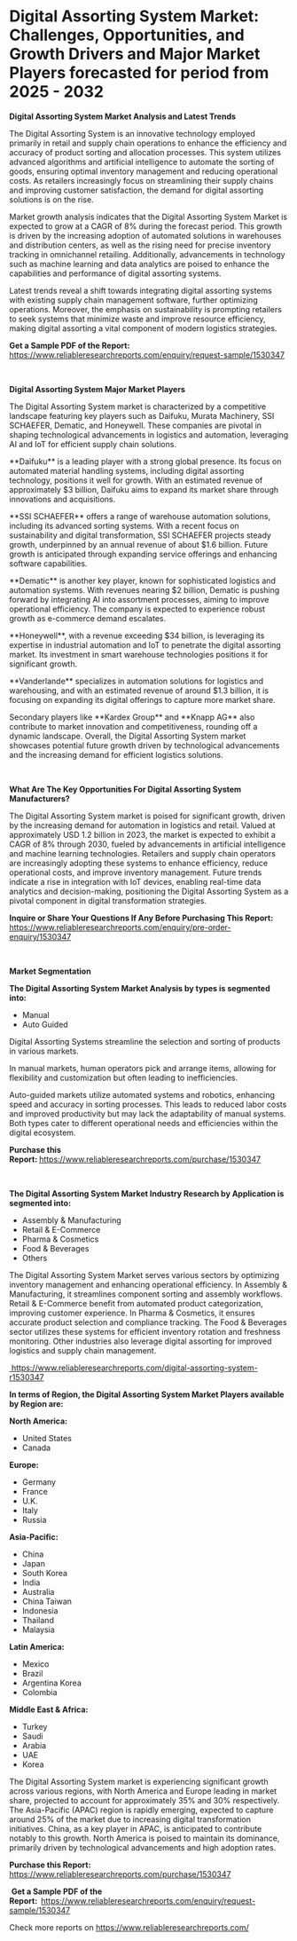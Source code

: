 <p><h1>Digital Assorting System Market: Challenges, Opportunities, and Growth Drivers and Major Market Players forecasted for period from 2025 - 2032</h1></p><p><strong>Digital Assorting System Market Analysis and Latest Trends</strong></p>
<p><p>The Digital Assorting System is an innovative technology employed primarily in retail and supply chain operations to enhance the efficiency and accuracy of product sorting and allocation processes. This system utilizes advanced algorithms and artificial intelligence to automate the sorting of goods, ensuring optimal inventory management and reducing operational costs. As retailers increasingly focus on streamlining their supply chains and improving customer satisfaction, the demand for digital assorting solutions is on the rise.</p><p>Market growth analysis indicates that the Digital Assorting System Market is expected to grow at a CAGR of 8% during the forecast period. This growth is driven by the increasing adoption of automated solutions in warehouses and distribution centers, as well as the rising need for precise inventory tracking in omnichannel retailing. Additionally, advancements in technology such as machine learning and data analytics are poised to enhance the capabilities and performance of digital assorting systems. </p><p>Latest trends reveal a shift towards integrating digital assorting systems with existing supply chain management software, further optimizing operations. Moreover, the emphasis on sustainability is prompting retailers to seek systems that minimize waste and improve resource efficiency, making digital assorting a vital component of modern logistics strategies.</p></p>
<p><strong>Get a Sample PDF of the Report:&nbsp;</strong> <a href="https://www.reliableresearchreports.com/enquiry/request-sample/1530347?utm_campaign=2030&utm_medium=2&utm_source=Github&utm_content=ia&utm_term=09042025&utm_id=digital-assorting-system">https://www.reliableresearchreports.com/enquiry/request-sample/1530347</a></p>
<p>&nbsp;</p>
<p><strong>Digital Assorting System Major Market Players</strong></p>
<p><p>The Digital Assorting System market is characterized by a competitive landscape featuring key players such as Daifuku, Murata Machinery, SSI SCHAEFER, Dematic, and Honeywell. These companies are pivotal in shaping technological advancements in logistics and automation, leveraging AI and IoT for efficient supply chain solutions.</p><p>**Daifuku** is a leading player with a strong global presence. Its focus on automated material handling systems, including digital assorting technology, positions it well for growth. With an estimated revenue of approximately $3 billion, Daifuku aims to expand its market share through innovations and acquisitions.</p><p>**SSI SCHAEFER** offers a range of warehouse automation solutions, including its advanced sorting systems. With a recent focus on sustainability and digital transformation, SSI SCHAEFER projects steady growth, underpinned by an annual revenue of about $1.6 billion. Future growth is anticipated through expanding service offerings and enhancing software capabilities.</p><p>**Dematic** is another key player, known for sophisticated logistics and automation systems. With revenues nearing $2 billion, Dematic is pushing forward by integrating AI into assortment processes, aiming to improve operational efficiency. The company is expected to experience robust growth as e-commerce demand escalates.</p><p>**Honeywell**, with a revenue exceeding $34 billion, is leveraging its expertise in industrial automation and IoT to penetrate the digital assorting market. Its investment in smart warehouse technologies positions it for significant growth.</p><p>**Vanderlande** specializes in automation solutions for logistics and warehousing, and with an estimated revenue of around $1.3 billion, it is focusing on expanding its digital offerings to capture more market share.</p><p>Secondary players like **Kardex Group** and **Knapp AG** also contribute to market innovation and competitiveness, rounding off a dynamic landscape. Overall, the Digital Assorting System market showcases potential future growth driven by technological advancements and the increasing demand for efficient logistics solutions.</p></p>
<p>&nbsp;</p>
<p><strong>What Are The Key Opportunities For Digital Assorting System Manufacturers?</strong></p>
<p><p>The Digital Assorting System market is poised for significant growth, driven by the increasing demand for automation in logistics and retail. Valued at approximately USD 1.2 billion in 2023, the market is expected to exhibit a CAGR of 8% through 2030, fueled by advancements in artificial intelligence and machine learning technologies. Retailers and supply chain operators are increasingly adopting these systems to enhance efficiency, reduce operational costs, and improve inventory management. Future trends indicate a rise in integration with IoT devices, enabling real-time data analytics and decision-making, positioning the Digital Assorting System as a pivotal component in digital transformation strategies.</p></p>
<p><strong>Inquire or Share Your Questions If Any Before Purchasing This Report:</strong> <a href="https://www.reliableresearchreports.com/enquiry/pre-order-enquiry/1530347?utm_campaign=2030&utm_medium=2&utm_source=Github&utm_content=ia&utm_term=09042025&utm_id=digital-assorting-system">https://www.reliableresearchreports.com/enquiry/pre-order-enquiry/1530347</a></p>
<p>&nbsp;</p>
<p><strong>Market Segmentation</strong></p>
<p><strong>The Digital Assorting System Market Analysis by types is segmented into:</strong></p>
<p><ul><li>Manual</li><li>Auto Guided</li></ul></p>
<p><p>Digital Assorting Systems streamline the selection and sorting of products in various markets. </p><p>In manual markets, human operators pick and arrange items, allowing for flexibility and customization but often leading to inefficiencies. </p><p>Auto-guided markets utilize automated systems and robotics, enhancing speed and accuracy in sorting processes. This leads to reduced labor costs and improved productivity but may lack the adaptability of manual systems. Both types cater to different operational needs and efficiencies within the digital ecosystem.</p></p>
<p><strong>Purchase this Report:&nbsp;</strong><a href="https://www.reliableresearchreports.com/purchase/1530347?utm_campaign=2030&utm_medium=2&utm_source=Github&utm_content=ia&utm_term=09042025&utm_id=digital-assorting-system">https://www.reliableresearchreports.com/purchase/1530347</a></p>
<p>&nbsp;</p>
<p><strong>The Digital Assorting System Market Industry Research by Application is segmented into:</strong></p>
<p><ul><li>Assembly & Manufacturing</li><li>Retail & E-Commerce</li><li>Pharma & Cosmetics</li><li>Food & Beverages</li><li>Others</li></ul></p>
<p><p>The Digital Assorting System Market serves various sectors by optimizing inventory management and enhancing operational efficiency. In Assembly & Manufacturing, it streamlines component sorting and assembly workflows. Retail & E-Commerce benefit from automated product categorization, improving customer experience. In Pharma & Cosmetics, it ensures accurate product selection and compliance tracking. The Food & Beverages sector utilizes these systems for efficient inventory rotation and freshness monitoring. Other industries also leverage digital assorting for improved logistics and supply chain management.</p></p>
<p><a href="https://www.reliableresearchreports.com/digital-assorting-system-r1530347?utm_campaign=2030&utm_medium=2&utm_source=Github&utm_content=ia&utm_term=09042025&utm_id=digital-assorting-system">&nbsp;https://www.reliableresearchreports.com/digital-assorting-system-r1530347</a></p>
<p><strong>In terms of Region, the Digital Assorting System Market Players available by Region are:</strong></p>
<p>
    <p> <strong> North America: </strong>
        <ul>
            <li>United States</li>
            <li>Canada</li>
        </ul>
        </p> 
    <p> <strong> Europe: </strong>
        <ul>
            <li>Germany</li>
            <li>France</li>
            <li>U.K.</li>
            <li>Italy</li>
            <li>Russia</li>
        </ul>
        </p> 
    <p> <strong> Asia-Pacific: </strong>
        <ul>
            <li>China</li>
            <li>Japan</li>
            <li>South Korea</li>
            <li>India</li>
            <li>Australia</li>
            <li>China Taiwan</li>
            <li>Indonesia</li>
            <li>Thailand</li>
            <li>Malaysia</li>
        </ul>
        </p> 
    <p> <strong> Latin America: </strong>
        <ul>
            <li>Mexico</li>
            <li>Brazil</li>
            <li>Argentina Korea</li>
            <li>Colombia</li>
        </ul>
        </p> 
    <p> <strong> Middle East & Africa: </strong>
        <ul>
            <li>Turkey</li>
            <li>Saudi</li>
            <li>Arabia</li>
            <li>UAE</li>
            <li>Korea</li>
        </ul>
    </p>
    </p>
<p><p>The Digital Assorting System market is experiencing significant growth across various regions, with North America and Europe leading in market share, projected to account for approximately 35% and 30% respectively. The Asia-Pacific (APAC) region is rapidly emerging, expected to capture around 25% of the market due to increasing digital transformation initiatives. China, as a key player in APAC, is anticipated to contribute notably to this growth. North America is poised to maintain its dominance, primarily driven by technological advancements and high adoption rates.</p></p>
<p><strong>Purchase this Report: </strong><a href="https://www.reliableresearchreports.com/purchase/1530347?utm_campaign=2030&utm_medium=2&utm_source=Github&utm_content=ia&utm_term=09042025&utm_id=digital-assorting-system">https://www.reliableresearchreports.com/purchase/1530347</a></p>
<p>&nbsp;<strong>Get a Sample PDF of the Report:&nbsp;&nbsp;</strong><a href="https://www.reliableresearchreports.com/enquiry/request-sample/1530347?utm_campaign=2030&utm_medium=2&utm_source=Github&utm_content=ia&utm_term=09042025&utm_id=digital-assorting-system">https://www.reliableresearchreports.com/enquiry/request-sample/1530347</a></p>
<p><strong></strong></p>
<p>Check more reports on <a href="https://www.reliableresearchreports.com/?utm_campaign=2030&utm_medium=2&utm_source=Github&utm_content=ia&utm_term=09042025&utm_id=digital-assorting-system">https://www.reliableresearchreports.com/</a></p>